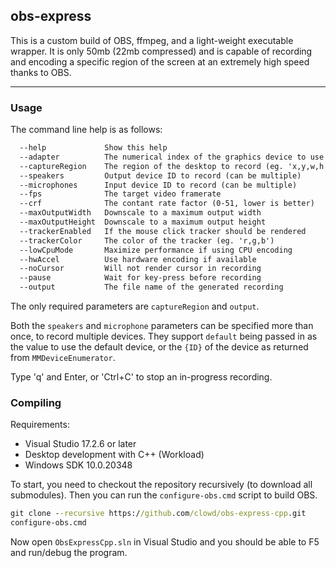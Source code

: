 ## obs-express
This is a custom build of OBS, ffmpeg, and a light-weight executable wrapper. It is only 50mb (22mb compressed) and is capable of recording and encoding a specific region of the screen at an extremely high speed thanks to OBS.

------

### Usage 

The command line help is as follows:

```txt
  --help             Show this help
  --adapter          The numerical index of the graphics device to use
  --captureRegion    The region of the desktop to record (eg. 'x,y,w,h') 
  --speakers         Output device ID to record (can be multiple)
  --microphones      Input device ID to record (can be multiple)
  --fps              The target video framerate
  --crf              The contant rate factor (0-51, lower is better) 
  --maxOutputWidth   Downscale to a maximum output width
  --maxOutputHeight  Downscale to a maximum output height
  --trackerEnabled   If the mouse click tracker should be rendered
  --trackerColor     The color of the tracker (eg. 'r,g,b')
  --lowCpuMode       Maximize performance if using CPU encoding
  --hwAccel          Use hardware encoding if available
  --noCursor         Will not render cursor in recording
  --pause            Wait for key-press before recording
  --output           The file name of the generated recording
```

The only required parameters are `captureRegion` and `output`. 

Both the `speakers` and `microphone` parameters can be specified more than once, to record multiple devices. They support `default` being passed in as the value to use the default device, or the `{ID}` of the device as returned from `MMDeviceEnumerator`.

Type 'q' and Enter, or 'Ctrl+C' to stop an in-progress recording.

### Compiling

Requirements:
 - Visual Studio 17.2.6 or later
 - Desktop development with C++ (Workload)
 - Windows SDK 10.0.20348

To start, you need to checkout the repository recursively (to download all submodules). Then you can run the `configure-obs.cmd` script to build OBS. 
```cmd
git clone --recursive https://github.com/clowd/obs-express-cpp.git
configure-obs.cmd
```

Now open `ObsExpressCpp.sln` in Visual Studio and you should be able to F5 and run/debug the program.
